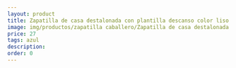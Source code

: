 ```yaml
---
layout: product
title: Zapatilla de casa destalonada con plantilla descanso color liso
image: img/productos/zapatilla caballero/Zapatilla de casa destalonada con plantilla descanso color liso=27=azul.webp
price: 27
tags: azul
description: 
order: 0
---
```

